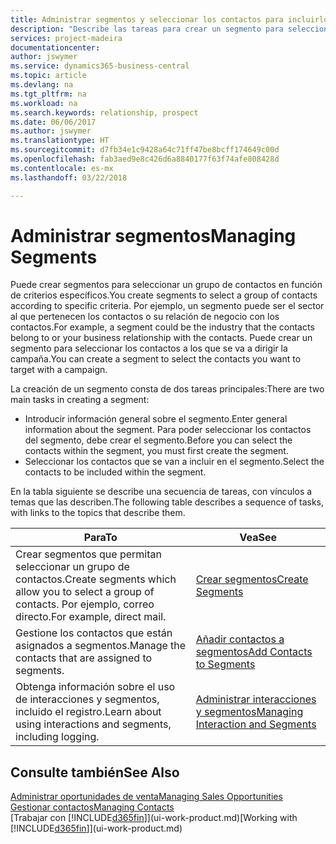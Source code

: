 ```yaml
---
title: Administrar segmentos y seleccionar los contactos para incluirlos | Documentos de Microsoft
description: "Describe las tareas para crear un segmento para seleccionar un grupo de contactos según criterios específicos, por ejemplo, contactos de un determinado sector al que desee dirigirse."
services: project-madeira
documentationcenter: 
author: jswymer
ms.service: dynamics365-business-central
ms.topic: article
ms.devlang: na
ms.tgt_pltfrm: na
ms.workload: na
ms.search.keywords: relationship, prospect
ms.date: 06/06/2017
ms.author: jswymer
ms.translationtype: HT
ms.sourcegitcommit: d7fb34e1c9428a64c71ff47be8bcff174649c00d
ms.openlocfilehash: fab3aed9e8c426d6a8840177f63f74afe808428d
ms.contentlocale: es-mx
ms.lasthandoff: 03/22/2018

---
```

# <a name="managing-segments"></a><span data-ttu-id="14adb-103">Administrar segmentos</span><span class="sxs-lookup"><span data-stu-id="14adb-103">Managing Segments</span></span>
<span data-ttu-id="14adb-104">Puede crear segmentos para seleccionar un grupo de contactos en función de criterios específicos.</span><span class="sxs-lookup"><span data-stu-id="14adb-104">You create segments to select a group of contacts according to specific criteria.</span></span> <span data-ttu-id="14adb-105">Por ejemplo, un segmento puede ser el sector al que pertenecen los contactos o su relación de negocio con los contactos.</span><span class="sxs-lookup"><span data-stu-id="14adb-105">For example, a segment could be the industry that the contacts belong to or your business relationship with the contacts.</span></span> <span data-ttu-id="14adb-106">Puede crear un segmento para seleccionar los contactos a los que se va a dirigir la campaña.</span><span class="sxs-lookup"><span data-stu-id="14adb-106">You can create a segment to select the contacts you want to target with a campaign.</span></span>

<span data-ttu-id="14adb-107">La creación de un segmento consta de dos tareas principales:</span><span class="sxs-lookup"><span data-stu-id="14adb-107">There are two main tasks in creating a segment:</span></span>

* <span data-ttu-id="14adb-108">Introducir información general sobre el segmento.</span><span class="sxs-lookup"><span data-stu-id="14adb-108">Enter general information about the segment.</span></span> <span data-ttu-id="14adb-109">Para poder seleccionar los contactos del segmento, debe crear el segmento.</span><span class="sxs-lookup"><span data-stu-id="14adb-109">Before you can select the contacts within the segment, you must first create the segment.</span></span>
* <span data-ttu-id="14adb-110">Seleccionar los contactos que se van a incluir en el segmento.</span><span class="sxs-lookup"><span data-stu-id="14adb-110">Select the contacts to be included within the segment.</span></span>

<span data-ttu-id="14adb-111">En la tabla siguiente se describe una secuencia de tareas, con vínculos a temas que las describen.</span><span class="sxs-lookup"><span data-stu-id="14adb-111">The following table describes a sequence of tasks, with links to the topics that describe them.</span></span> 

| <span data-ttu-id="14adb-112">Para</span><span class="sxs-lookup"><span data-stu-id="14adb-112">To</span></span> | <span data-ttu-id="14adb-113">Vea</span><span class="sxs-lookup"><span data-stu-id="14adb-113">See</span></span> |
| --- | --- |
| <span data-ttu-id="14adb-114">Crear segmentos que permitan seleccionar un grupo de contactos.</span><span class="sxs-lookup"><span data-stu-id="14adb-114">Create segments which allow you to select a group of contacts.</span></span> <span data-ttu-id="14adb-115">Por ejemplo, correo directo.</span><span class="sxs-lookup"><span data-stu-id="14adb-115">For example, direct mail.</span></span> |[<span data-ttu-id="14adb-116">Crear segmentos</span><span class="sxs-lookup"><span data-stu-id="14adb-116">Create Segments</span></span>](marketing-how-create-segment.md) |
| <span data-ttu-id="14adb-117">Gestione los contactos que están asignados a segmentos.</span><span class="sxs-lookup"><span data-stu-id="14adb-117">Manage the contacts that are assigned to segments.</span></span> |[<span data-ttu-id="14adb-118">Añadir contactos a segmentos</span><span class="sxs-lookup"><span data-stu-id="14adb-118">Add Contacts to Segments</span></span>](marketing-add-contact-segment.md) |
| <span data-ttu-id="14adb-119">Obtenga información sobre el uso de interacciones y segmentos, incluido el registro.</span><span class="sxs-lookup"><span data-stu-id="14adb-119">Learn about using interactions and segments, including logging.</span></span> |[<span data-ttu-id="14adb-120">Administrar interacciones y segmentos</span><span class="sxs-lookup"><span data-stu-id="14adb-120">Managing Interaction and Segments</span></span>](marketing-interaction-segments.md) |

## <a name="see-also"></a><span data-ttu-id="14adb-121">Consulte también</span><span class="sxs-lookup"><span data-stu-id="14adb-121">See Also</span></span>
[<span data-ttu-id="14adb-122">Administrar oportunidades de venta</span><span class="sxs-lookup"><span data-stu-id="14adb-122">Managing Sales Opportunities</span></span>](marketing-manage-sales-opportunities.md)  
[<span data-ttu-id="14adb-123">Gestionar contactos</span><span class="sxs-lookup"><span data-stu-id="14adb-123">Managing Contacts</span></span>](marketing-contacts.md)  
<span data-ttu-id="14adb-124">[Trabajar con [!INCLUDE[d365fin](includes/d365fin_md.md)]](ui-work-product.md)</span><span class="sxs-lookup"><span data-stu-id="14adb-124">[Working with [!INCLUDE[d365fin](includes/d365fin_md.md)]](ui-work-product.md)</span></span>


